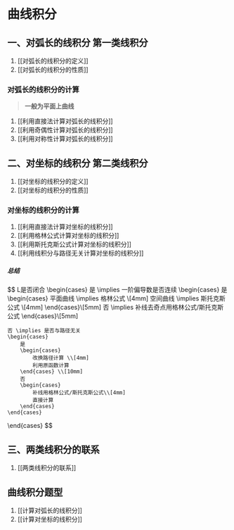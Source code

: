 # 曲线积分

## 一、对弧长的线积分 **第一类线积分**

1. [[对弧长的线积分的定义]]
2. [[对弧长的线积分的性质]]

### 对弧长的线积分的计算

> **一般为平面上曲线**

1. [[利用直接法计算对弧长的线积分]]
2. [[利用奇偶性计算对弧长的线积分]]
3. [[利用对称性计算对弧长的线积分]]

## 二、对坐标的线积分 **第二类线积分**

1. [[对坐标的线积分的定义]]
2. [[对坐标的线积分的性质]]

### 对坐标的线积分的计算

1. [[利用直接法计算对坐标的线积分]]
2. [[利用格林公式计算对坐标的线积分]]
3. [[利用斯托克斯公式计算对坐标的线积分]]
4. [[利用线积分与路径无关计算对坐标的线积分]]

##### 总结

$$
L是否闭合
\begin{cases}
	是 \implies 一阶偏导数是否连续
	\begin{cases}
		是
		\begin{cases}
			平面曲线 \implies 格林公式 \\[4mm]
			空间曲线 \implies 斯托克斯公式 \\[4mm]
		\end{cases}\\[5mm]
		否 \implies 补线去奇点用格林公式/斯托克斯公式
	\end{cases}\\[5mm]

	否 \implies 是否与路径无关
	\begin{cases}
		是
		\begin{cases}
			改换路径计算 \\[4mm]
			利用原函数计算
		\end{cases} \\[10mm]
		否
		\begin{cases}
			补线用格林公式/斯托克斯公式\\[4mm]
			直接计算
		\end{cases}
	\end{cases}
\end{cases}
$$

## 三、两类线积分的联系

1. [[两类线积分的联系]]

## 曲线积分题型

1. [[计算对弧长的线积分]]
2. [[计算对坐标的线积分]]
